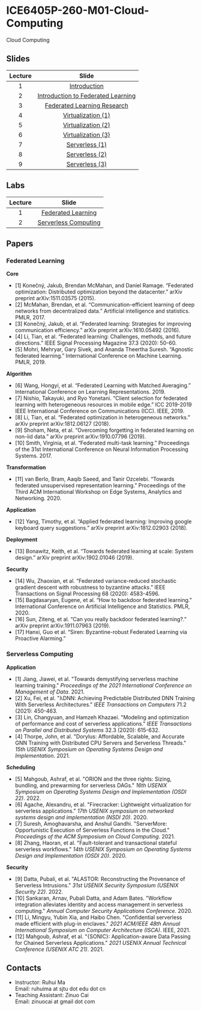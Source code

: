 # ICE6405P-260-M01-Cloud-Computing
Cloud Computing

## Slides

|Lecture|Slide|
|:--:|:--:|
|1| [Introduction](./slides/lec-1-intro.pdf) |
|2|[Introduction to Federated Learning](./slides/lec-2-intro-FL.pdf)|
|3|[Federated Learning Research](./slides/lec-3-FL-research.pdf)|
|4|[Virtualization (1)](./slides/lec-4-virtualization-1.pdf)|
|5|[Virtualization (2)](./slides/lec-5-virtualization-2.pdf)|
|6|[Virtualization (3)](./slides/lec-6-virtualization-3.pdf)|
|7|[Serverless (1)](./slides/lec-7-serverless-1.pdf)|
|8|[Serverless (2)](./slides/lec-8-serverless-2.pdf)|
|9|[Serverless (3)](./slides/lec-9-serverless-3.pdf)|

## Labs

|Lecture|Slide|
|:--:|:--:|
|1| [Federated Learning](./slides/lab-1-FL.pdf) |
|2| [Serverless Computing](./slides/lab-2-Serverless.pdf) |

## Papers

### Federated Learning


 **Core**

- [1] Konečný, Jakub, Brendan McMahan, and Daniel Ramage. “Federated optimization: Distributed optimization beyond the datacenter.” arXiv preprint arXiv:1511.03575 (2015).
- [2] McMahan, Brendan, et al. “Communication-efficient learning of deep networks from decentralized data.” Artificial intelligence and statistics. PMLR, 2017.
- [3] Konečný, Jakub, et al. “Federated learning: Strategies for improving communication efficiency.” arXiv preprint arXiv:1610.05492 (2016).
- [4] Li, Tian, et al. “Federated learning: Challenges, methods, and future directions.” IEEE Signal Processing Magazine 37.3 (2020): 50-60.
- [5] Mohri, Mehryar, Gary Sivek, and Ananda Theertha Suresh. “Agnostic federated learning.” International Conference on Machine Learning. PMLR, 2019.


**Algorithm**

- [6] Wang, Hongyi, et al. “Federated Learning with Matched Averaging.” International Conference on Learning Representations. 2019.
- [7] Nishio, Takayuki, and Ryo Yonetani. “Client selection for federated learning with heterogeneous resources in mobile edge.” ICC 2019-2019 IEEE International Conference on Communications (ICC). IEEE, 2019.
- [8] Li, Tian, et al. “Federated optimization in heterogeneous networks.” arXiv preprint arXiv:1812.06127 (2018).
- [9] Shoham, Neta, et al. “Overcoming forgetting in federated learning on non-iid data.” arXiv preprint arXiv:1910.07796 (2019).
- [10] Smith, Virginia, et al. “Federated multi-task learning.” Proceedings of the 31st International Conference on Neural Information Processing Systems. 2017.


**Transformation**

- [11] van Berlo, Bram, Aaqib Saeed, and Tanir Ozcelebi. “Towards federated unsupervised representation learning.” Proceedings of the Third ACM International Workshop on Edge Systems, Analytics and Networking. 2020.


**Application**

- [12] Yang, Timothy, et al. “Applied federated learning: Improving google keyboard query suggestions.” arXiv preprint arXiv:1812.02903 (2018).


**Deployment**

- [13] Bonawitz, Keith, et al. “Towards federated learning at scale: System design.” arXiv preprint arXiv:1902.01046 (2019).


**Security**

- [14] Wu, Zhaoxian, et al. “Federated variance-reduced stochastic gradient descent with robustness to byzantine attacks.” IEEE Transactions on Signal Processing 68 (2020): 4583-4596.
- [15] Bagdasaryan, Eugene, et al. “How to backdoor federated learning.” International Conference on Artificial Intelligence and Statistics. PMLR, 2020.
- [16] Sun, Ziteng, et al. “Can you really backdoor federated learning?.” arXiv preprint arXiv:1911.07963 (2019).
- [17] Hanxi, Guo et al. “Siren: Byzantine-robust Federated Learning via Proactive Alarming.”

### Serverless Computing

**Application**

- [1] Jiang, Jiawei, et al. "Towards demystifying serverless machine learning training." *Proceedings of the 2021 International Conference on Management of Data*. 2021.
- [2] Xu, Fei, et al. "λDNN: Achieving Predictable Distributed DNN Training With Serverless Architectures." *IEEE Transactions on Computers* 71.2 (2021): 450-463.
- [3] Lin, Changyuan, and Hamzeh Khazaei. "Modeling and optimization of performance and cost of serverless applications." *IEEE Transactions on Parallel and Distributed Systems* 32.3 (2020): 615-632.
- [4] Thorpe, John, et al. "Dorylus: Affordable, Scalable, and Accurate GNN Training with Distributed CPU Servers and Serverless Threads." *15th USENIX Symposium on Operating Systems Design and Implementation*. 2021.

**Scheduling**

- [5] Mahgoub, Ashraf, et al. "ORION and the three rights: Sizing, bundling, and prewarming for serverless DAGs." *16th USENIX Symposium on Operating Systems Design and Implementation (OSDI 22)*. 2022.
- [6] Agache, Alexandru, et al. "Firecracker: Lightweight virtualization for serverless applications." *17th USENIX symposium on networked systems design and implementation (NSDI 20)*. 2020.
- [7]  Suresh, Amoghavarsha, and Anshul Gandhi. "ServerMore: Opportunistic Execution of Serverless Functions in the Cloud." *Proceedings of the ACM Symposium on Cloud Computing*. 2021.
- [8] Zhang, Haoran, et al. "Fault-tolerant and transactional stateful serverless workflows." *14th USENIX Symposium on Operating Systems Design and Implementation (OSDI 20)*. 2020.

**Security**

- [9] Datta, Pubali, et al. "ALASTOR: Reconstructing the Provenance of Serverless Intrusions." *31st USENIX Security Symposium (USENIX Security 22)*. 2022.
- [10] Sankaran, Arnav, Pubali Datta, and Adam Bates. "Workflow integration alleviates identity and access management in serverless computing." *Annual Computer Security Applications Conference*. 2020.
- [11] Li, Mingyu, Yubin Xia, and Haibo Chen. "Confidential serverless made efficient with plug-in enclaves." *2021 ACM/IEEE 48th Annual International Symposium on Computer Architecture (ISCA)*. IEEE, 2021.
- [12] Mahgoub, Ashraf, et al. "{SONIC}: Application-aware Data Passing for Chained Serverless Applications." *2021 USENIX Annual Technical Conference (USENIX ATC 21)*. 2021.

## Contacts

- Instructor: Ruhui Ma  
  Email: ruhuima at sjtu dot edu dot cn
- Teaching Assistant: Zinuo Cai  
  Email: zinuocai at gmail dot com

